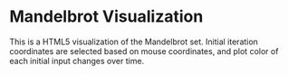 # Mandelbrot Visualization

This is a HTML5 visualization of the Mandelbrot set. Initial iteration coordinates are selected based on mouse coordinates, and plot color of each initial input changes over time.
